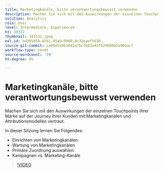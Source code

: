 ```yaml
---
title: Marketingkanäle, bitte verantwortungsbewusst verwenden
description: Machen Sie sich mit den Auswirkungen der einzelnen Touchpoints Ihrer Marke auf der Journey Ihrer Kunden mit Marketingkanälen und Attributionsmodellen vertraut. In dieser Sitzung ... (Beschreibungen sollten zwischen 60 und 160 Zeichen lang sein.)
solution: Analytics
role: User
level: Intermediate, Experienced
kt: 10322
thumbnail: 342532.jpeg
exl-id: ed305d50-8cb1-45ab-9980-dc32eaef5d30
source-git-commit: ca06e5a8b1602a7bcfb83a43f529680a5a96bacf
workflow-type: tm+mt
source-wordcount: '79'
ht-degree: 0%

---
```


# Marketingkanäle, bitte verantwortungsbewusst verwenden

Machen Sie sich mit den Auswirkungen der einzelnen Touchpoints Ihrer Marke auf der Journey Ihrer Kunden mit Marketingkanälen und Attributionsmodellen vertraut.

In dieser Sitzung lernen Sie Folgendes:

* Einrichten von Marketingkanälen
* Wartung von Marketingkanälen
* Primäre Zuordnung auswählen
* Kampagnen vs. Marketing-Kanäle

>[!VIDEO](https://video.tv.adobe.com/v/342532/?quality=12&learn=on)
